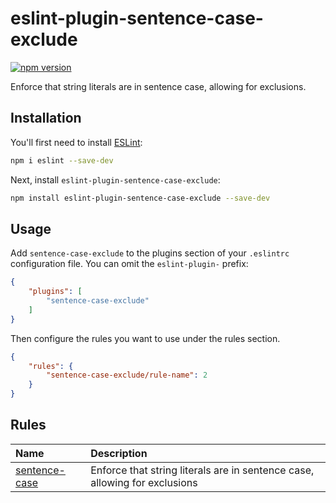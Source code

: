 # eslint-plugin-sentence-case-exclude

[![npm version](https://badge.fury.io/js/eslint-plugin-sentence-case-exclude.svg)](https://badge.fury.io/js/eslint-plugin-sentence-case-exclude)

Enforce that string literals are in sentence case, allowing for exclusions.

## Installation

You'll first need to install [ESLint](https://eslint.org/):

```sh
npm i eslint --save-dev
```

Next, install `eslint-plugin-sentence-case-exclude`:

```sh
npm install eslint-plugin-sentence-case-exclude --save-dev
```

## Usage

Add `sentence-case-exclude` to the plugins section of your `.eslintrc` configuration file. You can omit the `eslint-plugin-` prefix:

```json
{
    "plugins": [
        "sentence-case-exclude"
    ]
}
```

Then configure the rules you want to use under the rules section.

```json
{
    "rules": {
        "sentence-case-exclude/rule-name": 2
    }
}
```

## Rules

<!-- begin auto-generated rules list -->

| Name                                         | Description                                                                |
| :------------------------------------------- | :------------------------------------------------------------------------- |
| [sentence-case](docs/rules/sentence-case.md) | Enforce that string literals are in sentence case, allowing for exclusions |

<!-- end auto-generated rules list -->
